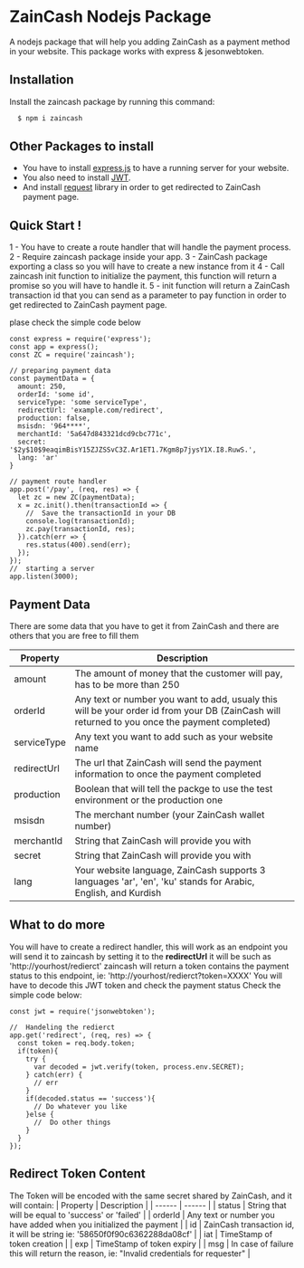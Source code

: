 # ZainCash Nodejs Package

A nodejs package that will help you adding ZainCash as a payment method in your website.
This package works with express & jesonwebtoken.

## Installation
Install the zaincash package by running this command:
  ```sh
    $ npm i zaincash
  ```

## Other Packages to install

  - You have to install [express.js](https://expressjs.com/) to have a running server for your website.
  - You also need to install [JWT](https://www.npmjs.com/package/jsonwebtoken).
  - And install [request](https://www.npmjs.com/package/request) library in order to get redirected to ZainCash payment page.

## Quick Start !
1 - You have to create a route handler that will handle the payment process.
2 - Require zaincash package inside your app.
3 - ZainCash package exporting a class so you will have to create a new instance from it
4 - Call zaincash init function to initialize the payment, this function will return a promise so you will have to handle it.
5 - init function will return a ZainCash transaction id that you can send as a parameter to pay function in order to get redirected to ZainCash payment page.


plase check the simple code below
```
const express = require('express');
const app = express();
const ZC = require('zaincash');

// preparing payment data
const paymentData = {
  amount: 250,
  orderId: 'some id',
  serviceType: 'some serviceType',
  redirectUrl: 'example.com/redirect',
  production: false,
  msisdn: '964****',
  merchantId: '5a647d843321dcd9cbc771c',
  secret: '$2y$10$9eaqimBisY15ZJZSSvC3Z.Ar1ET1.7Kgm8p7jysY1X.I8.RuwS.',
  lang: 'ar'
}

// payment route handler
app.post('/pay', (req, res) => {
  let zc = new ZC(paymentData);
  x = zc.init().then(transactionId => {
    //  Save the transactionId in your DB
    console.log(transactionId);
    zc.pay(transactionId, res);
  }).catch(err => {
    res.status(400).send(err);
  });
});
//  starting a server
app.listen(3000);
```

## Payment Data
There are some data that you have to get it from ZainCash and there are others that you are free to fill them

| Property | Description |
| ------ | ------ |
| amount | The amount of money that the customer will pay, has to be more than 250 |
| orderId | Any text or number you want to add, usualy this will be your order id from your DB (ZainCash will returned to you once the payment completed)  |
| serviceType | Any text you want to add such as your website name |
| redirectUrl | The url that ZainCash will send the payment information to once the payment completed |
| production | Boolean that will tell the packge to use the test environment or the production one |
| msisdn | The merchant number (your ZainCash wallet number) |
| merchantId | String that ZainCash will provide you with |
| secret | String that ZainCash will provide you with |
| lang | Your website language, ZainCash supports 3 languages 'ar', 'en', 'ku' stands for Arabic, English, and Kurdish |


## What to do more
You will have to create a redirect handler, this will work as an endpoint you will send it to zaincash by setting it to the **redirectUrl** it will be such as 'http://yourhost/redierct'
zaincash will return a token contains the payment status to this endpoint, ie: 'http://yourhost/redierct?token=XXXX'
You will have to decode this JWT token and check the payment status
Check the simple code below:

```
const jwt = require('jsonwebtoken');

//  Handeling the redierct
app.get('redirect', (req, res) => {
  const token = req.body.token;
  if(token){
    try {
      var decoded = jwt.verify(token, process.env.SECRET);
    } catch(err) {
      // err
    }
    if(decoded.status == 'success'){
      // Do whatever you like
    }else {
      //  Do other things
    }
  }
});
```
## Redirect Token Content
The Token will be encoded with the same secret shared by ZainCash, and it will contain:
| Property | Description |
| ------ | ------ |
| status | String that will be equal to 'success' or 'failed' |
| orderId | Any text or number you have added when you initialized the payment  |
| id | ZainCash transaction id, it will be string ie: '58650f0f90c6362288da08cf' |
| iat | TimeStamp of token creation |
| exp | TimeStamp of token expiry |
| msg | In case of failure this will return the reason, ie: "Invalid credentials for requester" |
